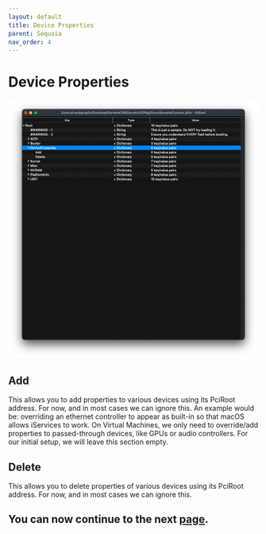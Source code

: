 ```yaml
---
layout: default
title: Device Properties
parent: Sequoia
nav_order: 4
---
```


# Device Properties

<a href="https://raw.githubusercontent.com/royalgraphx/DarwinKVM/main/docs/assets/OpenCoreDeviceProperties.png"><img src="../../../assets/OpenCoreDeviceProperties.png" alt=""></a>

## Add

This allows you to add properties to various devices using its PciRoot address. For now, and in most cases we can ignore this. An example would be: overriding an ethernet controller to appear as built-in so that macOS allows iServices to work. On Virtual Machines, we only need to override/add properties to passed-through devices, like GPUs or audio controllers. For our initial setup, we will leave this section empty.

## Delete

This allows you to delete properties of various devices using its PciRoot address. For now, and in most cases we can ignore this.

## You can now continue to the next <a href="../04-Kernel">page</a>.
